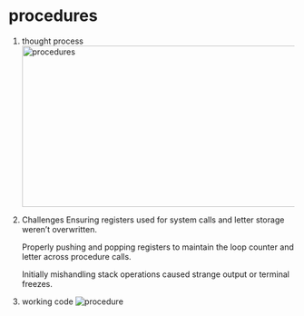 # procedures

1. thought process
   <img width="621" height="284" alt="procedures" src="https://github.com/user-attachments/assets/2bd4c7af-b378-4929-8861-010e5a618c1f" />


3. Challenges
   Ensuring registers used for system calls and letter storage weren’t overwritten.

   Properly pushing and popping registers to maintain the loop counter and letter across procedure calls.

   Initially mishandling stack operations caused strange output or terminal freezes.

5. working code
   ![procedure](https://github.com/user-attachments/assets/82579b24-2ca0-43fc-aa17-20d3c7cc4301)

